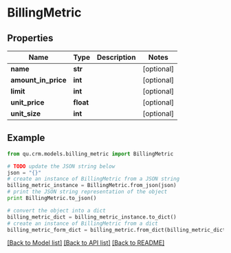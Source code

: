 # BillingMetric


## Properties
Name | Type | Description | Notes
------------ | ------------- | ------------- | -------------
**name** | **str** |  | [optional] 
**amount_in_price** | **int** |  | [optional] 
**limit** | **int** |  | [optional] 
**unit_price** | **float** |  | [optional] 
**unit_size** | **int** |  | [optional] 

## Example

```python
from qu.crm.models.billing_metric import BillingMetric

# TODO update the JSON string below
json = "{}"
# create an instance of BillingMetric from a JSON string
billing_metric_instance = BillingMetric.from_json(json)
# print the JSON string representation of the object
print BillingMetric.to_json()

# convert the object into a dict
billing_metric_dict = billing_metric_instance.to_dict()
# create an instance of BillingMetric from a dict
billing_metric_form_dict = billing_metric.from_dict(billing_metric_dict)
```
[[Back to Model list]](../README.md#documentation-for-models) [[Back to API list]](../README.md#documentation-for-api-endpoints) [[Back to README]](../README.md)


